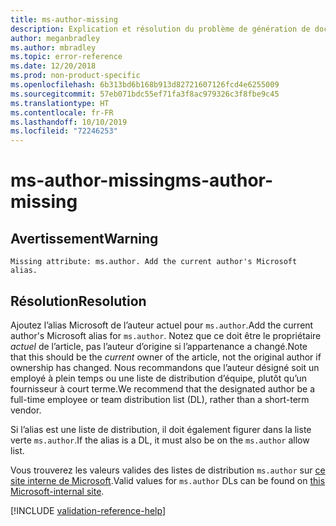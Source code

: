 ```yaml
---
title: ms-author-missing
description: Explication et résolution du problème de génération de documents ms-author-missing
author: meganbradley
ms.author: mbradley
ms.topic: error-reference
ms.date: 12/20/2018
ms.prod: non-product-specific
ms.openlocfilehash: 6b313bd6b168b913d82721607126fcd4e6255009
ms.sourcegitcommit: 57eb071bdc55ef71fa3f8ac979326c3f8fbe9c45
ms.translationtype: HT
ms.contentlocale: fr-FR
ms.lasthandoff: 10/10/2019
ms.locfileid: "72246253"
---
```

# <a name="ms-author-missing"></a><span data-ttu-id="150a4-103">ms-author-missing</span><span class="sxs-lookup"><span data-stu-id="150a4-103">ms-author-missing</span></span>

## <a name="warning"></a><span data-ttu-id="150a4-104">Avertissement</span><span class="sxs-lookup"><span data-stu-id="150a4-104">Warning</span></span>

`Missing attribute: ms.author. Add the current author's Microsoft alias.`

## <a name="resolution"></a><span data-ttu-id="150a4-105">Résolution</span><span class="sxs-lookup"><span data-stu-id="150a4-105">Resolution</span></span>

<span data-ttu-id="150a4-106">Ajoutez l’alias Microsoft de l’auteur actuel pour `ms.author`.</span><span class="sxs-lookup"><span data-stu-id="150a4-106">Add the current author's Microsoft alias for `ms.author`.</span></span> <span data-ttu-id="150a4-107">Notez que ce doit être le propriétaire *actuel* de l’article, pas l’auteur d’origine si l’appartenance a changé.</span><span class="sxs-lookup"><span data-stu-id="150a4-107">Note that this should be the *current* owner of the article, not the original author if ownership has changed.</span></span> <span data-ttu-id="150a4-108">Nous recommandons que l’auteur désigné soit un employé à plein temps ou une liste de distribution d’équipe, plutôt qu’un fournisseur à court terme.</span><span class="sxs-lookup"><span data-stu-id="150a4-108">We recommend that the designated author be a full-time employee or team distribution list (DL), rather than a short-term vendor.</span></span> 

<span data-ttu-id="150a4-109">Si l’alias est une liste de distribution, il doit également figurer dans la liste verte `ms.author`.</span><span class="sxs-lookup"><span data-stu-id="150a4-109">If the alias is a DL, it must also be on the `ms.author` allow list.</span></span>

<span data-ttu-id="150a4-110">Vous trouverez les valeurs valides des listes de distribution `ms.author` sur [ce site interne de Microsoft](https://docsmetadatatool.azurewebsites.net/allowlists).</span><span class="sxs-lookup"><span data-stu-id="150a4-110">Valid values for `ms.author` DLs can be found on [this Microsoft-internal site](https://docsmetadatatool.azurewebsites.net/allowlists).</span></span>

<!--make sure to add this file to your includes folder and verify the path-->
[!INCLUDE [validation-reference-help](includes/validation-reference-help.md)]

